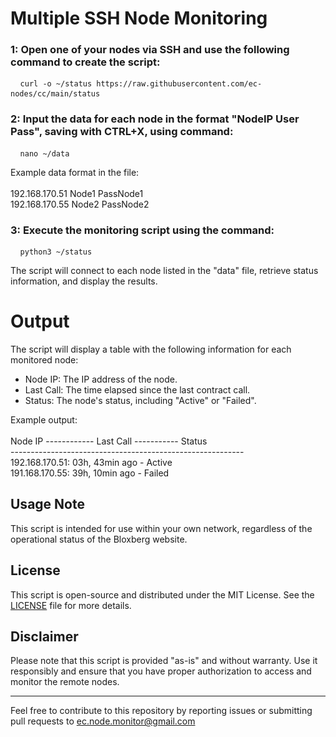# Multiple SSH Node Monitoring

 ### 1: Open one of your nodes via SSH and use the following command to create the script:
<pre> <code id="copy-command"> curl -o ~/status https://raw.githubusercontent.com/ec-nodes/cc/main/status </code> </pre>

 ### 2: Input the data for each node in the format "NodeIP User Pass", saving with CTRL+X, using command:
 <pre> <code id="copy-command"> nano ~/data </code> </pre>
 
  Example data format in the file:<br><br>192.168.170.51 Node1 PassNode1<br>192.168.170.55 Node2 PassNode2

 ### 3: Execute the monitoring script using the command:
 <pre> <code id="copy-command"> python3 ~/status </code> </pre>
 
   The script will connect to each node listed in the "data" file, retrieve status information, and display the results.

# Output

The script will display a table with the following information for each monitored node:

- Node IP: The IP address of the node.
- Last Call: The time elapsed since the last contract call.
- Status: The node's status, including "Active" or "Failed".

Example output:
<br><br>Node IP ------------ Last Call ----------- Status
<br>----------------------------------------------------------
<br>192.168.170.51: 03h, 43min ago - Active
<br>191.168.170.55: 39h, 10min ago - Failed


## Usage Note

This script is intended for use within your own network, regardless of the operational status of the Bloxberg website.

## License

This script is open-source and distributed under the MIT License. See the [LICENSE](LICENSE) file for more details.

## Disclaimer

Please note that this script is provided "as-is" and without warranty. Use it responsibly and ensure that you have proper authorization to access and monitor the remote nodes.

---

Feel free to contribute to this repository by reporting issues or submitting pull requests to ec.node.monitor@gmail.com

